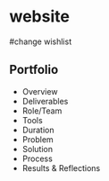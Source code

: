 # website

#change wishlist

## Portfolio
- Overview
- Deliverables
- Role/Team
- Tools
- Duration
- Problem
- Solution
- Process
- Results & Reflections
